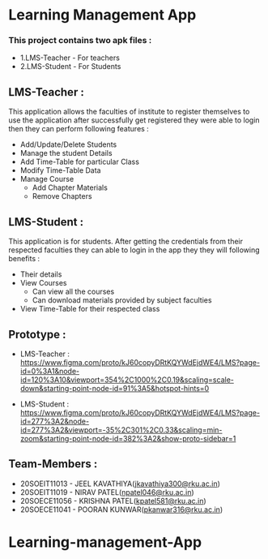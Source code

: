 # Learning Management App

### This project contains two apk files :
 - 1.LMS-Teacher - For teachers
 - 2.LMS-Student - For Students
  
## LMS-Teacher :
This application allows the faculties of institute to register themselves to use the application after successfully get registered they were able to login then they can perform following features :
+    Add/Update/Delete Students 
+    Manage the student Details
+    Add Time-Table for particular Class
+    Modify Time-Table Data
+    Manage Course 
      - Add Chapter Materials
      - Remove Chapters
      
  
## LMS-Student :
This application is for students. After getting the credentials from their respected faculties they can able to login in the app they they will following benefits :
  *  Their details 
  *  View Courses 
      + Can view all the courses 
      + Can download materials provided by subject faculties
  *  View Time-Table for their respected class
 
## Prototype :
+ LMS-Teacher :
https://www.figma.com/proto/kJ60copyDRtKQYWdEjdWE4/LMS?page-id=0%3A1&node-id=120%3A10&viewport=354%2C1000%2C0.19&scaling=scale-down&starting-point-node-id=91%3A5&hotspot-hints=0
- LMS-Student :
https://www.figma.com/proto/kJ60copyDRtKQYWdEjdWE4/LMS?page-id=277%3A2&node-id=277%3A2&viewport=-35%2C301%2C0.33&scaling=min-zoom&starting-point-node-id=382%3A2&show-proto-sidebar=1 



	
  
## Team-Members :
- 20SOEIT11013 - JEEL KAVATHIYA(jkavathiya300@rku.ac.in)
- 20SOEIT11019 - NIRAV PATEL(npatel046@rku.ac.in)
- 20SOECE11056 - KRISHNA PATEL(kpatel581@rku.ac.in)
- 20SOECE11041 - POORAN KUNWAR(pkanwar316@rku.ac.in)
  
# Learning-management-App
 

